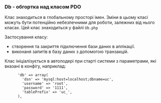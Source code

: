 ###  Db - обгортка над класом __PDO__
Клас знаходиться в глобальному просторі імен.
Зміни в цьому класі можуть бути потенційно небезпечними для роботи, залежних від нього класах.
Цей клас знаходиться у файлі `Ub.php`

Застосування класу:
* створення та закриття підключення бази даних в аплікації.
* виконаня запитів в базу даних з допомогою транзакцій.

Клас ініціалізується в автолодері при старті системи з параметрами, які вказані в конфігу, наприклад:
```
      'db' => array(
        'dsn' => 'mysql:host=localhost;dbname=uc',
        'username' => 'root',
        'password' => '1111',
        'tablePrefix' => 'uc_',
      ),
```